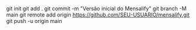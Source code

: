 git init
git add .
git commit -m "Versão inicial do Mensalify"
git branch -M main
git remote add origin https://github.com/SEU-USUARIO/mensalify.git
git push -u origin main
